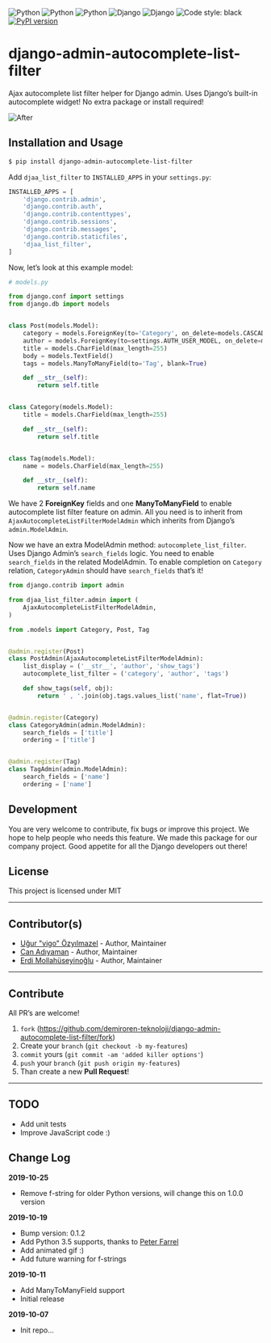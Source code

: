 ![Python](https://img.shields.io/badge/python-3.5-green.svg)
![Python](https://img.shields.io/badge/python-3.6-green.svg)
![Python](https://img.shields.io/badge/python-3.7-green.svg)
![Django](https://img.shields.io/badge/django-2.1-green.svg)
![Django](https://img.shields.io/badge/django-2.2-green.svg)
![Code style: black](https://img.shields.io/badge/code%20style-black-000000.svg)
[![PyPI version](https://badge.fury.io/py/django-admin-autocomplete-list-filter.svg)](https://badge.fury.io/py/django-admin-autocomplete-list-filter)

# django-admin-autocomplete-list-filter

Ajax autocomplete list filter helper for Django admin. Uses Django’s built-in
autocomplete widget! No extra package or install required!

![After](screenshots/demo.gif?v=2 "Widget in action...")

## Installation and Usage

```bash
$ pip install django-admin-autocomplete-list-filter
```

Add `djaa_list_filter` to `INSTALLED_APPS` in your `settings.py`:

```python
INSTALLED_APPS = [
    'django.contrib.admin',
    'django.contrib.auth',
    'django.contrib.contenttypes',
    'django.contrib.sessions',
    'django.contrib.messages',
    'django.contrib.staticfiles',
    'djaa_list_filter',           
]
```

Now, let’s look at this example model:

```python
# models.py

from django.conf import settings
from django.db import models


class Post(models.Model):
    category = models.ForeignKey(to='Category', on_delete=models.CASCADE, related_name='posts')
    author = models.ForeignKey(to=settings.AUTH_USER_MODEL, on_delete=models.CASCADE, related_name='posts')
    title = models.CharField(max_length=255)
    body = models.TextField()
    tags = models.ManyToManyField(to='Tag', blank=True)

    def __str__(self):
        return self.title


class Category(models.Model):
    title = models.CharField(max_length=255)

    def __str__(self):
        return self.title


class Tag(models.Model):
    name = models.CharField(max_length=255)

    def __str__(self):
        return self.name

```

We have 2 **ForeignKey** fields and one **ManyToManyField** to enable
autocomplete list filter feature on admin. All you need is to inherit from
`AjaxAutocompleteListFilterModelAdmin` which inherits from Django’s
`admin.ModelAdmin`.

Now we have an extra ModelAdmin method: `autocomplete_list_filter`. Uses 
Django Admin’s `search_fields` logic. You need to enable `search_fields`
in the related ModelAdmin. To enable completion on `Category` relation,
`CategoryAdmin` should have `search_fields` that’s it!

```python
from django.contrib import admin

from djaa_list_filter.admin import (
    AjaxAutocompleteListFilterModelAdmin,
)

from .models import Category, Post, Tag


@admin.register(Post)
class PostAdmin(AjaxAutocompleteListFilterModelAdmin):
    list_display = ('__str__', 'author', 'show_tags')
    autocomplete_list_filter = ('category', 'author', 'tags')

    def show_tags(self, obj):
        return ' , '.join(obj.tags.values_list('name', flat=True))


@admin.register(Category)
class CategoryAdmin(admin.ModelAdmin):
    search_fields = ['title']
    ordering = ['title']


@admin.register(Tag)
class TagAdmin(admin.ModelAdmin):
    search_fields = ['name']
    ordering = ['name']

```

## Development

You are very welcome to contribute, fix bugs or improve this project. We
hope to help people who needs this feature. We made this package for
our company project. Good appetite for all the Django developers out there!

## License

This project is licensed under MIT

---

## Contributor(s)

* [Uğur "vigo" Özyılmazel](https://github.com/vigo) - Author, Maintainer
* [Can Adıyaman](https://github.com/canadiyaman) - Author, Maintainer
* [Erdi Mollahüseyinoğlu](https://github.com/erdimollahuseyin) - Author, Maintainer

---

## Contribute

All PR’s are welcome!

1. `fork` (https://github.com/demiroren-teknoloji/django-admin-autocomplete-list-filter/fork)
1. Create your `branch` (`git checkout -b my-features`)
1. `commit` yours (`git commit -am 'added killer options'`)
1. `push` your `branch` (`git push origin my-features`)
1. Than create a new **Pull Request**!

---

## TODO

- Add unit tests
- Improve JavaScript code :)

## Change Log

**2019-10-25**

- Remove f-string for older Python versions, will change this on 1.0.0 version

**2019-10-19**

- Bump version: 0.1.2
- Add Python 3.5 supports, thanks to [Peter Farrel](https://github.com/maestrofjp)
- Add animated gif :)
- Add future warning for f-strings

**2019-10-11**

- Add ManyToManyField support
- Initial release

**2019-10-07**

- Init repo...
